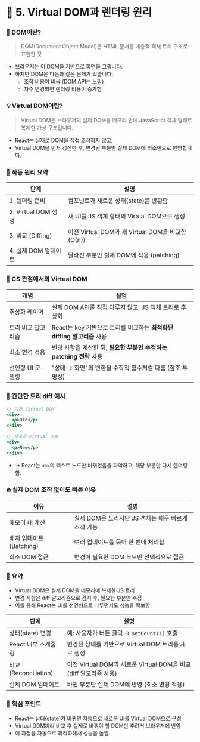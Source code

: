 # 📘 5. Virtual DOM과 렌더링 원리


### 🧩 DOM이란?

> DOM(Document Object Model)은 HTML 문서를 계층적 객체 트리 구조로 표현한 것

- 브라우저는 이 DOM을 기반으로 화면을 그립니다.
- 하지만 DOM은 다음과 같은 문제가 있습니다:
  - 조작 비용이 비쌈 (DOM API는 느림)
  - 자주 변경되면 렌더링 비용이 증가함


### 💡 Virtual DOM이란?

> Virtual DOM은 브라우저의 실제 DOM을 메모리 안에 JavaScript 객체 형태로 복제한 가상 구조입니다.

- React는 실제로 DOM을 직접 조작하지 않고,
- Virtual DOM을 먼저 갱신한 후, 변경된 부분만 실제 DOM에 최소한으로 반영합니다.


### 🔄 작동 원리 요약
| 단계                 | 설명                                                 |
|----------------------|------------------------------------------------------|
| 1. 렌더링 준비       | 컴포넌트가 새로운 상태(state)를 반환함               |
| 2. Virtual DOM 생성  | 새 UI를 JS 객체 형태의 Virtual DOM으로 생성          |
| 3. 비교 (Diffing)    | 이전 Virtual DOM과 새 Virtual DOM을 비교함 (O(n))    |
| 4. 실제 DOM 업데이트 | 달라진 부분만 실제 DOM에 적용 (patching)             |


### 🧠 CS 관점에서의 Virtual DOM
| 개념                | 설명                                                                    |
|---------------------|-------------------------------------------------------------------------|
| 추상화 레이어       | 실제 DOM API를 직접 다루지 않고, JS 객체 트리로 추상화                  |
| 트리 비교 알고리즘  | React는 key 기반으로 트리를 비교하는 **최적화된 diffing 알고리즘** 사용 |
| 최소 변경 적용      | 변경 사항을 계산한 뒤, **필요한 부분만 수정하는 patching 전략** 사용    |
| 선언형 UI 모델링    | "상태 → 화면"의 변환을 수학적 함수처럼 다룸 (참조 투명성)               |


### 📐 간단한 트리 diff 예시
```jsx
// 이전 Virtual DOM
<div>
  <p>Old</p>
</div>

// 새로운 Virtual DOM
<div>
  <p>New</p>
</div>
```
- → React는 `<p>`의 텍스트 노드만 바뀌었음을 파악하고, 해당 부분만 다시 렌더링함.


### 🔥 실제 DOM 조작 없이도 빠른 이유
| 이유                        | 설명                                                  |
|-----------------------------|-------------------------------------------------------|
| 메모리 내 계산              | 실제 DOM은 느리지만 JS 객체는 매우 빠르게 조작 가능   |
| 배치 업데이트 (Batching)    | 여러 업데이트를 묶어 한 번에 처리함                   |
| 최소 DOM 접근               | 변경이 필요한 DOM 노드만 선택적으로 접근              |


### 💬 요약
- Virtual DOM은 실제 DOM을 메모리에 복제한 JS 트리
- 변경 사항은 diff 알고리즘으로 감지 후, 필요한 부분만 수정
- 이를 통해 React는 UI를 선언형으로 다루면서도 성능을 확보함

| 단계                   | 설명                                                                 |
|------------------------|----------------------------------------------------------------------|
| 상태(state) 변경       | 예: 사용자가 버튼 클릭 → `setCount(1)` 호출                          |
| React 내부 스케줄링    | 변경된 상태를 기반으로 Virtual DOM 트리를 새로 생성                  |
| 비교 (Reconciliation)  | 이전 Virtual DOM과 새로운 Virtual DOM을 비교 (diff 알고리즘 사용)    |
| 실제 DOM 업데이트      | 바뀐 부분만 실제 DOM에 반영 (최소 변경 적용)                         |


### 🧠 핵심 포인트
- React는 상태(state)가 바뀌면 자동으로 새로운 UI를 Virtual DOM으로 구성
- Virtual DOM끼리 비교 후 실제로 바꿔야 할 DOM만 추려서 브라우저에 반영
- 이 과정을 자동으로 최적화해서 성능을 높임
